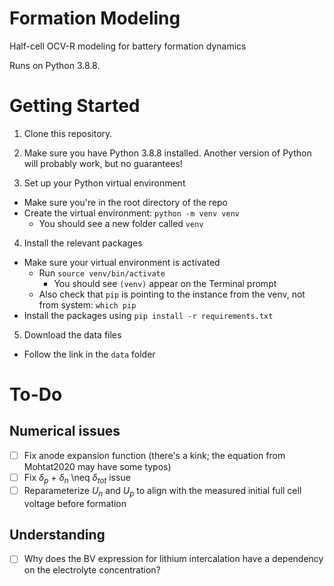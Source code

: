 # Formation Modeling

Half-cell OCV-R modeling for battery formation dynamics

Runs on Python 3.8.8.

# Getting Started

1. Clone this repository.

2. Make sure you have Python 3.8.8 installed. Another version of Python will probably work, but no guarantees!

3. Set up your Python virtual environment
  - Make sure you're in the root directory of the repo
  - Create the virtual environment: `python -m venv venv`
    - You should see a new folder called `venv`

4. Install the relevant packages
  - Make sure your virtual environment is activated
    - Run `source venv/bin/activate`
      - You should see `(venv)` appear on the Terminal prompt
    - Also check that `pip` is pointing to the instance from the venv, not from system:
      `which pip`
  - Install the packages using `pip install -r requirements.txt`


5. Download the data files
  - Follow the link in the `data` folder


# To-Do

## Numerical issues
- [ ] Fix anode expansion function (there's a kink; the equation from Mohtat2020 may have some typos)
- [ ] Fix $\delta_p$ + $\delta_n$ \neq $\delta_{tot}$ issue
- [ ] Reparameterize $U_n$ and $U_p$ to align with the measured initial full cell voltage before formation

## Understanding
- [ ] Why does the BV expression for lithium intercalation have a dependency on the electrolyte concentration?

